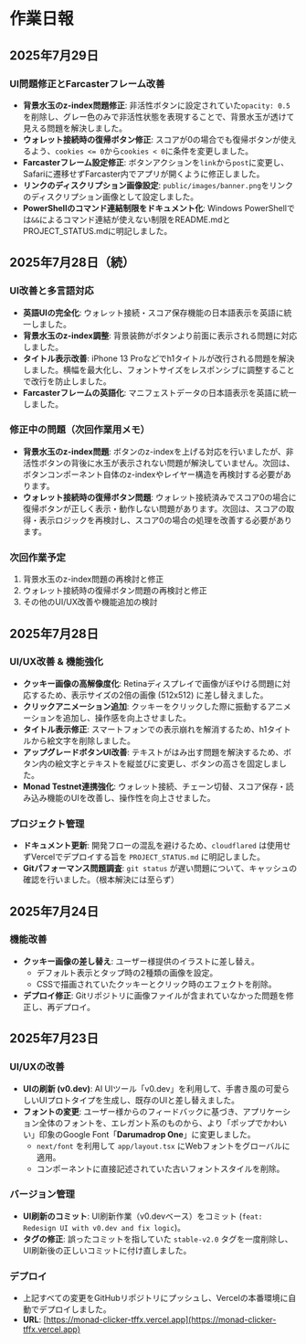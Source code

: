 # 作業日報

## 2025年7月29日

### UI問題修正とFarcasterフレーム改善

*   **背景水玉のz-index問題修正**: 非活性ボタンに設定されていた`opacity: 0.5`を削除し、グレー色のみで非活性状態を表現することで、背景水玉が透けて見える問題を解決しました。
*   **ウォレット接続時の復帰ボタン修正**: スコアが0の場合でも復帰ボタンが使えるよう、`cookies <= 0`から`cookies < 0`に条件を変更しました。
*   **Farcasterフレーム設定修正**: ボタンアクションを`link`から`post`に変更し、Safariに遷移せずFarcaster内でアプリが開くように修正しました。
*   **リンクのディスクリプション画像設定**: `public/images/banner.png`をリンクのディスクリプション画像として設定しました。
*   **PowerShellのコマンド連結制限をドキュメント化**: Windows PowerShellでは`&&`によるコマンド連結が使えない制限をREADME.mdとPROJECT_STATUS.mdに明記しました。


## 2025年7月28日（続）

### UI改善と多言語対応

*   **英語UIの完全化**: ウォレット接続・スコア保存機能の日本語表示を英語に統一しました。
*   **背景水玉のz-index調整**: 背景装飾がボタンより前面に表示される問題に対応しました。
*   **タイトル表示改善**: iPhone 13 Proなどでh1タイトルが改行される問題を解決しました。横幅を最大化し、フォントサイズをレスポンシブに調整することで改行を防止しました。
*   **Farcasterフレームの英語化**: マニフェストデータの日本語表示を英語に統一しました。

### 修正中の問題（次回作業用メモ）

*   **背景水玉のz-index問題**: ボタンのz-indexを上げる対応を行いましたが、非活性ボタンの背後に水玉が表示されない問題が解決していません。次回は、ボタンコンポーネント自体のz-indexやレイヤー構造を再検討する必要があります。
*   **ウォレット接続時の復帰ボタン問題**: ウォレット接続済みでスコア0の場合に復帰ボタンが正しく表示・動作しない問題があります。次回は、スコアの取得・表示ロジックを再検討し、スコア0の場合の処理を改善する必要があります。

### 次回作業予定

1. 背景水玉のz-index問題の再検討と修正
2. ウォレット接続時の復帰ボタン問題の再検討と修正
3. その他のUI/UX改善や機能追加の検討

## 2025年7月28日

### UI/UX改善 & 機能強化

*   **クッキー画像の高解像度化**: Retinaディスプレイで画像がぼやける問題に対応するため、表示サイズの2倍の画像 (512x512) に差し替えました。
*   **クリックアニメーション追加**: クッキーをクリックした際に振動するアニメーションを追加し、操作感を向上させました。
*   **タイトル表示修正**: スマートフォンでの表示崩れを解消するため、h1タイトルから絵文字を削除しました。
*   **アップグレードボタンUI改善**: テキストがはみ出す問題を解決するため、ボタン内の絵文字とテキストを縦並びに変更し、ボタンの高さを固定しました。
*   **Monad Testnet連携強化**: ウォレット接続、チェーン切替、スコア保存・読み込み機能のUIを改善し、操作性を向上させました。

### プロジェクト管理

*   **ドキュメント更新**: 開発フローの混乱を避けるため、`cloudflared` は使用せずVercelでデプロイする旨を `PROJECT_STATUS.md` に明記しました。
*   **Gitパフォーマンス問題調査**: `git status` が遅い問題について、キャッシュの確認を行いました。（根本解決には至らず）

## 2025年7月24日

### 機能改善

*   **クッキー画像の差し替え**: ユーザー様提供のイラストに差し替え。
    *   デフォルト表示とタップ時の2種類の画像を設定。
    *   CSSで描画されていたクッキーとクリック時のエフェクトを削除。
*   **デプロイ修正**: Gitリポジトリに画像ファイルが含まれていなかった問題を修正し、再デプロイ。

## 2025年7月23日

### UI/UXの改善

*   **UIの刷新 (v0.dev)**: AI UIツール「v0.dev」を利用して、手書き風の可愛らしいUIプロトタイプを生成し、既存のUIと差し替えました。
*   **フォントの変更**: ユーザー様からのフィードバックに基づき、アプリケーション全体のフォントを、エレガント系のものから、より「ポップでかわいい」印象のGoogle Font「**Darumadrop One**」に変更しました。
    *   `next/font` を利用して `app/layout.tsx` にWebフォントをグローバルに適用。
    *   コンポーネントに直接記述されていた古いフォントスタイルを削除。

### バージョン管理

*   **UI刷新のコミット**: UI刷新作業（v0.devベース）をコミット (`feat: Redesign UI with v0.dev and fix logic`)。
*   **タグの修正**: 誤ったコミットを指していた `stable-v2.0` タグを一度削除し、UI刷新後の正しいコミットに付け直しました。

### デプロイ

*   上記すべての変更をGitHubリポジトリにプッシュし、Vercelの本番環境に自動でデプロイしました。
*   **URL**: [https://monad-clicker-tffx.vercel.app](https://monad-clicker-tffx.vercel.app)
